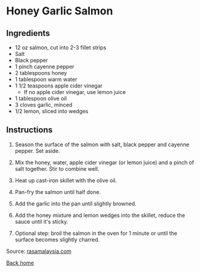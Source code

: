 # Honey Garlic Salmon

## Ingredients

* 12 oz salmon, cut into 2-3 fillet strips
* Salt
* Black pepper
* 1 pinch cayenne pepper
* 2 tablespoons honey
* 1 tablespoon warm water
* 1 1/2 teaspoons apple cider vinegar
  * If no apple cider vinegar, use lemon juice
* 1 tablespoon olive oil
* 3 cloves garlic, minced
* 1/2 lemon, sliced into wedges

## Instructions

1. Season the surface of the salmon with salt, black pepper and cayenne pepper. Set aside.
2. Mix the honey, water, apple cider vinegar (or lemon juice) and a pinch of salt together. Stir to combine well.
3. Heat up cast-iron skillet with the olive oil.
4. Pan-fry the salmon until half done.
5. Add the garlic into the pan until slightly browned.
6. Add the honey mixture and lemon wedges into the skillet, reduce the sauce until it's sticky.

7. Optional step: broil the salmon in the oven for 1 minute or until the surface becomes slightly charred.

Source: [rasamalaysia.com](https://rasamalaysia.com/honey-garlic-salmon/)

[Back home](../../../../../README.md)